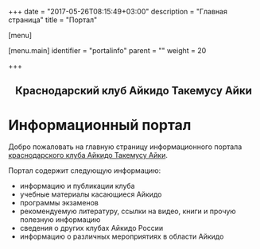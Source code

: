 +++
date = "2017-05-26T08:15:49+03:00"
description = "Главная страница"
title = "Портал"

[menu]

  [menu.main]
    identifier = "portalinfo"
    parent = ""
    weight = 20

+++

## <center>Краснодарский клуб Айкидо Такемусу Айки</center>
# Информационный портал

Добро пожаловать на главную страницу информационного портала [краснодарского клуба Айкидо Такемусу Айки](http://takemusu-aiki.club).

Портал содержит следующую информацию:

* информацию и публикации клуба
* учебные материалы касающиеся Айкидо
* программы экзаменов
* рекомендуемую литературу, ссылки на видео, книги и прочую полезную информацию
* сведения о других клубах Айкидо России
* информацию о различных мероприятиях в области Айкидо


